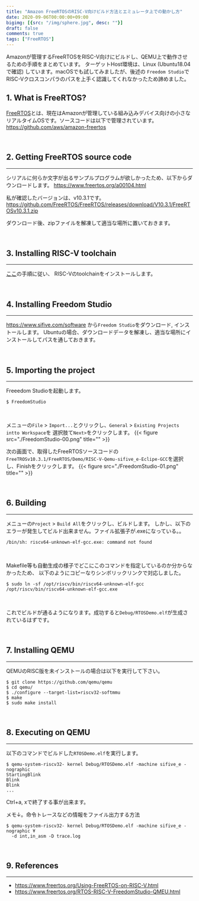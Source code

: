 ```yaml
---
title: "Amazon FreeRTOSのRISC-V向けビルド方法とエミュレータ上での動かし方"
date: 2020-09-06T00:00:00+09:00
bigimg: [{src: "/img/sphere.jpg", desc: ""}]
draft: false
comments: true
tags: ["FreeRTOS"]
---
```


Amazonが管理するFreeRTOSをRISC-V向けにビルドし、QEMU上で動作させるための手順をまとめています。
ターゲットHost環境は、Linux (Ubuntu18.04で確認) しています。macOSでも試してみましたが、後述の
`Freedom Studio`でRISC-Vクロスコンパラのパスを上手く認識してくれなかったため諦めました。

<!--more-->

## 1. What is FreeRTOS?

[FreeRTOS](https://www.freertos.org/index.html)とは、現在はAmazonが管理している組み込みデバイス向けの小さなリアルタイムOSです。ソースコードは以下で管理されています。
https://github.com/aws/amazon-freertos

<br>

## 2. Getting FreeRTOS source code
-------

シリアルに何らか文字が出るサンプルプログラムが欲しかったため、以下からダウンロードします。
https://www.freertos.org/a00104.html

私が確認したバージョンは、v10.3.1です。
https://github.com/FreeRTOS/FreeRTOS/releases/download/V10.3.1/FreeRTOSv10.3.1.zip

ダウンロード後、zipファイルを解凍して適当な場所に置いておきます。

<br>

## 3. Installing RISC-V toolchain
-------

[ここ](https://kurun-pan.github.io/post/2020-08-16-riscv-toolchain/)の手順に従い、
RISC-Vのtoolchainをインストールします。

<br>

## 4. Installing Freedom Studio
-------

https://www.sifive.com/software から`Freedom Studio`をダウンロード, インストールします。
Ubuntuの場合、ダウンロードデータを解凍し、適当な場所にインストールしてパスを通しておきます。

<br>

## 5. Importing the project
-------

Freeedom Studioを起動します。

```
$ FreedomStudio
```

<br>

メニューの`File` > `Import...`とクリックし、`General` > `Existing Projects intto Workspace`を
選択肢て`Next>`をクリックします。
{{< figure src="./FreedomStudio-00.png" title="" >}}

次の画面で、取得したFreeRTOSソースコードの`FreeTROSv10.3.1/FreeRTOS/Demo/RISC-V-Qemu-sifive_e-Eclipe-GCC`を選択し、Finishをクリックします。
{{< figure src="./FreedomStudio-01.png" title="" >}}

<br>

## 6. Building
-------

メニューの`Project` > `Build All`をクリックし、ビルドします。
しかし、以下のエラーが発生してビルド出来ません。ファイル拡張子が.exeになっている。。

```
/bin/sh: riscv64-unknown-elf-gcc.exe: command not found
```

<br>

Makefile等も自動生成の様子でどこにこのコマンドを指定しているのか分からなかったため、
以下のようにコピーなりシンボリックリンクで対応しました。

```
$ sudo ln -sf /opt/riscv/bin/riscv64-unknown-elf-gcc /opt/riscv/bin/riscv64-unknown-elf-gcc.exe
```

<br>

これでビルドが通るようになります。成功すると`Debug/RTOSDemo.elf`が生成されているはずです。

<br>

## 7. Installing QEMU
-------

QEMUのRISC版を未インストールの場合は以下を実行して下さい。

```
$ git clone https://github.com/qemu/qemu
$ cd qemu/
$ ./configure --target-list=riscv32-softmmu
$ make
$ sudo make install
```

<br>

## 8. Executing on QEMU
-------

以下のコマンドでビルドした`RTOSDemo.elf`を実行します。

```
$ qemu-system-riscv32- kernel Debug/RTOSDemo.elf -machine sifive_e -nographic
StartingBlink
Blink
Blink
...
```

Ctrl+a, xで終了する事が出来ます。


メモ↓。命令トレースなどの情報をファイル出力する方法

```
$ qemu-system-riscv32- kernel Debug/RTOSDemo.elf -machine sifive_e -nographic ¥
  -d int,in_asm -D trace.log
```

<br>

## 9. References
-------

- https://www.freertos.org/Using-FreeRTOS-on-RISC-V.html
- https://www.freertos.org/RTOS-RISC-V-FreedomStudio-QMEU.html

